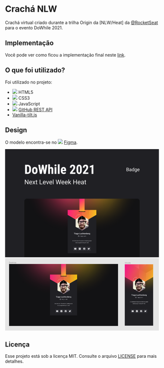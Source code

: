 # Crachá NLW

Crachá virtual criado durante a trilha Origin da [NLW/Heat] da [@RocketSeat](https://github.com/Rocketseat "Perfil Github da Rocketseat") para o evento DoWhile 2021.

## Implementação

Você pode ver como ficou a implementação final neste [link](https://dam450.github.io/cracha-nlw/ "Crachá NLW").

## O que foi utilizado?

Foi utilizado no projeto:
- <img src="https://cdn.jsdelivr.net/gh/devicons/devicon/icons/html5/html5-original.svg" height="16px" /> HTML5
- <img src="https://cdn.jsdelivr.net/gh/devicons/devicon/icons/css3/css3-original.svg" height="16px" /> CSS3  
- <img src="https://cdn.jsdelivr.net/gh/devicons/devicon/icons/javascript/javascript-original.svg" height="16px" /> JavaScript  
- <img src="https://cdn.jsdelivr.net/gh/devicons/devicon/icons/github/github-original.svg" height="16px"  /> [GitHub REST API](https://docs.github.com/pt/rest "Documentação da API Github")  
- [Vanilla-tilt.js](https://micku7zu.github.io/vanilla-tilt.js/index.html "Biblioteca JS Vanilla-tilt.js")



## Design

O modelo encontra-se no <img src="https://cdn.jsdelivr.net/gh/devicons/devicon/icons/figma/figma-original.svg" height="16px" />
 [Figma](https://www.figma.com/community/file/1031698737363668691/%5BNLW-Heat---Mission%3A-Origin%5D-DoWhile2021 "Projeto do modelo no Figma").

![badge](./images/project_badge.png "badge")
![badge](./images/model.png "modelo")

## Licença

Esse projeto está sob a licença MIT. Consulte o arquivo [LICENSE](./LICENSE.md) para mais detalhes.
